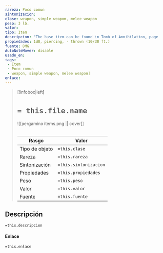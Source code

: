 ```yaml
---
rareza: Poco comun
sintonizacion: 
clase: weapon, simple weapon, melee weapon
peso: 3 lb.
valor: 
tipo: Item
descripcion: "The base item can be found in Tomb of Annihilation, page 32.You have a +1 bonus to attack and damage rolls made with this magic weapon.A yklwa (pronounced YICK-ul-wah) is a simple melee weapon that is the traditional weapon of Chultan warriors. A yklwa consists of a 3-foot wooden shaft with a steel or stone blade up to 18 inches long. Although it has the thrown weapon property, the yklwa is not well balanced for throwing. Thrown. If a weapon has the thrown property, you can throw the weapon to make a ranged attack. If the weapon is a melee weapon, you use the same ability modifier for that attack roll and damage roll that you would use for a melee attack with the weapon. For example, if you throw a handaxe, you use your Strength, but if you throw a dagger, you can use either your Strength or your Dexterity, since the dagger has the finesse property."
propiedades: 1d8, piercing, - thrown (10/30 ft.)
fuente: DMG
AutoNoteMover: disable
usado_en:  
tags: 
 - Item
 - Poco comun
 - weapon, simple weapon, melee weapon]
enlace: 
---
```


> [!infobox|left]
>  # `= this.file.name`
> ![[pergamino items.png || cover]]
> ######   
> |Rasgo | Valor |
> | --- | --- |
> | Tipo de objeto| `=this.clase`|
>  | Rareza| `=this.rareza`|
> | Sintonización | `=this.sintonizacion` |
> | Propiedades | `=this.propiedades` |
>  | Peso | `=this.peso` |
> | Valor | `=this.valor` |
> | Fuente | `=this.fuente` |


## Descripción
`=this.descripcion`

#### Enlace
`=this.enlace`